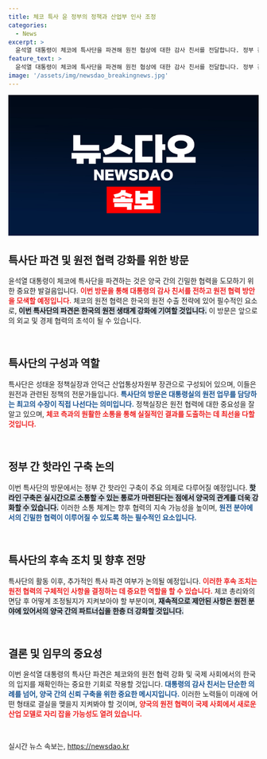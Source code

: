 ```yaml
---
title: 체코 특사 윤 정부의 정책과 산업부 인사 조정
categories:
  - News
excerpt: >
  윤석열 대통령이 체코에 특사단을 파견해 원전 협상에 대한 감사 친서를 전달합니다. 정부 간 핫라인 구축과 후속 논의가 있을 예정으로, 이는 한국의 원전 수출에 큰 전환점이 될 수 있습니다.
feature_text: >
  윤석열 대통령이 체코에 특사단을 파견해 원전 협상에 대한 감사 친서를 전달합니다. 정부 간 핫라인 구축과 후속 논의가 있을 예정으로, 이는 한국의 원전 수출에 큰 전환점이 될 수 있습니다.
image: '/assets/img/newsdao_breakingnews.jpg'
---
```


<p><img src="/assets/img/newsdao_breakingnews.jpg" alt="bookingtag 속보" /></p>

<h2 data-ke-size="size26">특사단 파견 및 원전 협력 강화를 위한 방문</h2>

<p data-ke-size="size16">윤석열 대통령이 체코에 특사단을 파견하는 것은 양국 간의 긴밀한 협력을 도모하기 위한 중요한 발걸음입니다. <b><span style="color: #ee2323;">이번 방문을 통해 대통령의 감사 친서를 전하고 원전 협력 방안을 모색할 예정입니다.</span></b> 체코의 원전 협력은 한국의 원전 수출 전략에 있어 필수적인 요소로, <b><span style="background-color: #21538527;">이번 특사단의 파견은 한국의 원전 생태계 강화에 기여할 것입니다.</span></b> 이 방문은 앞으로의 외교 및 경제 협력의 초석이 될 수 있습니다.</p>

<p data-ke-size="size16">&nbsp;</p>

<h2 data-ke-size="size26">특사단의 구성과 역할</h2>

<p data-ke-size="size16">특사단은 성태윤 정책실장과 안덕근 산업통상자원부 장관으로 구성되어 있으며, 이들은 원전과 관련된 정책의 전문가들입니다. <b><span style="color: #1a5490;">특사단의 방문은 대통령실의 원전 업무를 담당하는 최고의 수장이 직접 나선다는 의미입니다.</span></b> 정책실장은 원전 협력에 대한 중요성을 잘 알고 있으며, <b><span style="color: #ee2323;">체코 측과의 원활한 소통을 통해 실질적인 결과를 도출하는 데 최선을 다할 것입니다.</span></b></p>

<p data-ke-size="size16">&nbsp;</p>

<h2 data-ke-size="size26">정부 간 핫라인 구축 논의</h2>

<p data-ke-size="size16">이번 특사단의 방문에서는 정부 간 핫라인 구축이 주요 의제로 다루어질 예정입니다. <b><span style="background-color: #21538527;">핫라인 구축은 실시간으로 소통할 수 있는 통로가 마련된다는 점에서 양국의 관계를 더욱 강화할 수 있습니다.</span></b> 이러한 소통 체계는 향후 협력의 지속 가능성을 높이며, <b><span style="color: #1a5490;">원전 분야에서의 긴밀한 협력이 이루어질 수 있도록 하는 필수적인 요소입니다.</span></b></p>

<p data-ke-size="size16">&nbsp;</p>

<h2 data-ke-size="size26">특사단의 후속 조치 및 향후 전망</h2>

<p data-ke-size="size16">특사단의 활동 이후, 추가적인 특사 파견 여부가 논의될 예정입니다. <b><span style="color: #ee2323;">이러한 후속 조치는 원전 협력의 구체적인 사항을 결정하는 데 중요한 역할을 할 수 있습니다.</span></b> 체코 총리와의 면담 후 어떻게 조정될지가 지켜보아야 할 부분이며, <b><span style="background-color: #21538527;">재속적으로 제안된 사항은 원전 분야에 있어서의 양국 간의 파트너십을 한층 더 강화할 것입니다.</span></b></p>

<p data-ke-size="size16">&nbsp;</p>

<h2 data-ke-size="size26">결론 및 임무의 중요성</h2>

<p data-ke-size="size16">이번 윤석열 대통령의 특사단 파견은 체코와의 원전 협력 강화 및 국제 사회에서의 한국의 입지를 재확인하는 중요한 기회로 작용할 것입니다. <b><span style="color: #1a5490;">대통령의 감사 친서는 단순한 의례를 넘어, 양국 간의 신뢰 구축을 위한 중요한 메시지입니다.</span></b> 이러한 노력들이 미래에 어떤 형태로 결실을 맺을지 지켜봐야 할 것이며, <b><span style="color: #ee2323;">양국의 원전 협력이 국제 사회에서 새로운 산업 모델로 자리 잡을 가능성도 열려 있습니다.</span></b></p>

<p data-ke-size="size16">&nbsp;</p>
실시간 뉴스 속보는, <a href="https://newsdao.kr" rel="dofollow">https://newsdao.kr</a>


